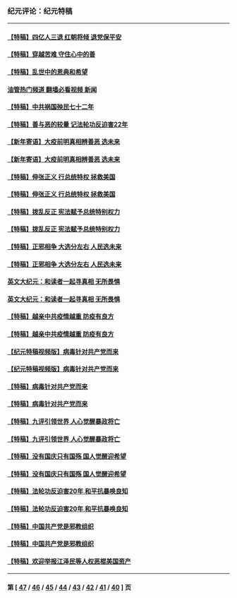 ### 纪元评论：纪元特稿
---
#### [【特稿】四亿人三退 红朝将倾 退党保平安](../../pages/nsc424/n13794378.md?10280330) 
#### [【特稿】穿越苦难 守住心中的善](../../pages/nsc424/n13784979.md?10280330) 
#### [【特稿】乱世中的恩典和希望](../../pages/nsc424/n13734687.md?10280330) 
#### [油管热门频道 翻墙必看视频 新闻](ok?10280330)
#### [【特稿】中共祸国殃民七十二年](../../pages/nsc424/n13272607.md?10280330) 
#### [【特稿】善与恶的较量 记法轮功反迫害22年](../../pages/nsc424/n13086597.md?10280330) 
#### [【新年寄语】大疫前明真相辨善恶 选未来](../../pages/nsc424/n12660855.md?10280330) 
#### [【新年寄语】大疫前明真相辨善恶 选未来](../../pages/nsc424/n12660855.md?10280330) 
#### [【特稿】伸张正义 行总统特权 拯救美国](../../pages/nsc424/n12616806.md?10280330) 
#### [【特稿】伸张正义 行总统特权 拯救美国](../../pages/nsc424/n12616806.md?10280330) 
#### [【特稿】拨乱反正 宪法赋予总统特别权力](../../pages/nsc424/n12598306.md?10280330) 
#### [【特稿】拨乱反正 宪法赋予总统特别权力](../../pages/nsc424/n12598306.md?10280330) 
#### [【特稿】正邪相争 大选分左右 人民选未来](../../pages/nsc424/n12545208.md?10280330) 
#### [【特稿】正邪相争 大选分左右 人民选未来](../../pages/nsc424/n12545208.md?10280330) 
#### [英文大纪元：和读者一起寻真相 无所畏惧](../../pages/nsc424/n12542027.md?10280330) 
#### [英文大纪元：和读者一起寻真相 无所畏惧](../../pages/nsc424/n12542027.md?10280330) 
#### [【特稿】越亲中共疫情越重 防疫有良方](../../pages/nsc424/n12042989.md?10280330) 
#### [【特稿】越亲中共疫情越重 防疫有良方](../../pages/nsc424/n12042989.md?10280330) 
#### [【纪元特稿视频版】病毒针对共产党而来](../../pages/nsc424/n11977328.md?10280330) 
#### [【纪元特稿视频版】病毒针对共产党而来](../../pages/nsc424/n11977328.md?10280330) 
#### [【特稿】病毒针对共产党而来](../../pages/nsc424/n11928818.md?10280330) 
#### [【特稿】病毒针对共产党而来](../../pages/nsc424/n11928818.md?10280330) 
#### [【特稿】九评引领世界 人心觉醒暴政将亡](../../pages/nsc424/n11660496.md?10280330) 
#### [【特稿】九评引领世界 人心觉醒暴政将亡](../../pages/nsc424/n11660496.md?10280330) 
#### [【特稿】没有国庆只有国殇 国人觉醒迎希望](../../pages/nsc424/n11549354.md?10280330) 
#### [【特稿】没有国庆只有国殇 国人觉醒迎希望](../../pages/nsc424/n11549354.md?10280330) 
#### [【特稿】法轮功反迫害20年 和平抗暴唤良知](../../pages/nsc424/n11389135.md?10280330) 
#### [【特稿】法轮功反迫害20年 和平抗暴唤良知](../../pages/nsc424/n11389135.md?10280330) 
#### [【特稿】中国共产党是邪教组织](../../pages/nsc424/n11355551.md?10280330) 
#### [【特稿】中国共产党是邪教组织](../../pages/nsc424/n11355551.md?10280330) 
#### [【特稿】欢迎举报江泽民等人权恶棍美国资产](../../pages/nsc424/n11303040.md?10280330) 

---
#### 第 [ [47](./47.md?10280330) / [46](./46.md?10280330) / [45](./45.md?10280330) / [44](./44.md?10280330) / [43](./43.md?10280330) / [42](./42.md?10280330) / [41](./41.md?10280330) / [40](./40.md?10280330) ] 页
